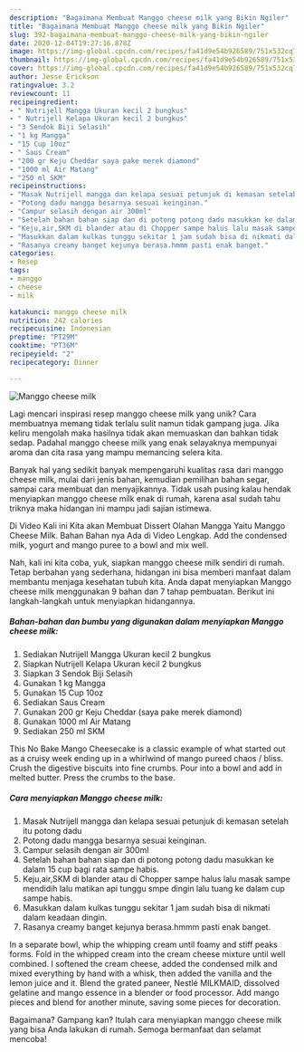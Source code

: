 ```yaml
---
description: "Bagaimana Membuat Manggo cheese milk yang Bikin Ngiler"
title: "Bagaimana Membuat Manggo cheese milk yang Bikin Ngiler"
slug: 392-bagaimana-membuat-manggo-cheese-milk-yang-bikin-ngiler
date: 2020-12-04T19:27:16.878Z
image: https://img-global.cpcdn.com/recipes/fa41d9e54b926589/751x532cq70/manggo-cheese-milk-foto-resep-utama.jpg
thumbnail: https://img-global.cpcdn.com/recipes/fa41d9e54b926589/751x532cq70/manggo-cheese-milk-foto-resep-utama.jpg
cover: https://img-global.cpcdn.com/recipes/fa41d9e54b926589/751x532cq70/manggo-cheese-milk-foto-resep-utama.jpg
author: Jesse Erickson
ratingvalue: 3.2
reviewcount: 11
recipeingredient:
- " Nutrijell Mangga Ukuran kecil 2 bungkus"
- " Nutrijell Kelapa Ukuran kecil 2 bungkus"
- "3 Sendok Biji Selasih"
- "1 kg Mangga"
- "15 Cup 10oz"
- " Saus Cream"
- "200 gr Keju Cheddar saya pake merek diamond"
- "1000 ml Air Matang"
- "250 ml SKM"
recipeinstructions:
- "Masak Nutrijell mangga dan kelapa sesuai petunjuk di kemasan setelah itu potong dadu"
- "Potong dadu mangga besarnya sesuai keinginan."
- "Campur selasih dengan air 300ml"
- "Setelah bahan bahan siap dan di potong potong dadu masukkan ke dalam 15 cup bagi rata sampe habis."
- "Keju,air,SKM di blander atau di Chopper sampe halus lalu masak sampe mendidih lalu matikan api tunggu smpe dingin lalu tuang ke dalam cup sampe habis."
- "Masukkan dalam kulkas tunggu sekitar 1 jam sudah bisa di nikmati dalam keadaan dingin."
- "Rasanya creamy banget kejunya berasa.hmmm pasti enak banget."
categories:
- Resep
tags:
- manggo
- cheese
- milk

katakunci: manggo cheese milk 
nutrition: 242 calories
recipecuisine: Indonesian
preptime: "PT29M"
cooktime: "PT36M"
recipeyield: "2"
recipecategory: Dinner

---
```



![Manggo cheese milk](https://img-global.cpcdn.com/recipes/fa41d9e54b926589/751x532cq70/manggo-cheese-milk-foto-resep-utama.jpg)

Lagi mencari inspirasi resep manggo cheese milk yang unik? Cara membuatnya memang tidak terlalu sulit namun tidak gampang juga. Jika keliru mengolah maka hasilnya tidak akan memuaskan dan bahkan tidak sedap. Padahal manggo cheese milk yang enak selayaknya mempunyai aroma dan cita rasa yang mampu memancing selera kita.

Banyak hal yang sedikit banyak mempengaruhi kualitas rasa dari manggo cheese milk, mulai dari jenis bahan, kemudian pemilihan bahan segar, sampai cara membuat dan menyajikannya. Tidak usah pusing kalau hendak menyiapkan manggo cheese milk enak di rumah, karena asal sudah tahu triknya maka hidangan ini mampu jadi sajian istimewa.

Di Video Kali ini Kita akan Membuat Dissert Olahan Mangga Yaitu Manggo Cheese Milk. Bahan Bahan nya Ada di Video Lengkap. Add the condensed milk, yogurt and mango puree to a bowl and mix well.


Nah, kali ini kita coba, yuk, siapkan manggo cheese milk sendiri di rumah. Tetap berbahan yang sederhana, hidangan ini bisa memberi manfaat dalam membantu menjaga kesehatan tubuh kita. Anda dapat menyiapkan Manggo cheese milk menggunakan 9 bahan dan 7 tahap pembuatan. Berikut ini langkah-langkah untuk menyiapkan hidangannya.

<!--inarticleads1-->

##### Bahan-bahan dan bumbu yang digunakan dalam menyiapkan Manggo cheese milk:

1. Sediakan  Nutrijell Mangga Ukuran kecil 2 bungkus
1. Siapkan  Nutrijell Kelapa Ukuran kecil 2 bungkus
1. Siapkan 3 Sendok Biji Selasih
1. Gunakan 1 kg Mangga
1. Gunakan 15 Cup 10oz
1. Sediakan  Saus Cream
1. Gunakan 200 gr Keju Cheddar (saya pake merek diamond)
1. Gunakan 1000 ml Air Matang
1. Sediakan 250 ml SKM


This No Bake Mango Cheesecake is a classic example of what started out as a cruisy week ending up in a whirlwind of mango pureed chaos / bliss. Crush the digestive biscuits into fine crumbs. Pour into a bowl and add in melted butter. Press the crumbs to the base. 

<!--inarticleads2-->

##### Cara menyiapkan Manggo cheese milk:

1. Masak Nutrijell mangga dan kelapa sesuai petunjuk di kemasan setelah itu potong dadu
1. Potong dadu mangga besarnya sesuai keinginan.
1. Campur selasih dengan air 300ml
1. Setelah bahan bahan siap dan di potong potong dadu masukkan ke dalam 15 cup bagi rata sampe habis.
1. Keju,air,SKM di blander atau di Chopper sampe halus lalu masak sampe mendidih lalu matikan api tunggu smpe dingin lalu tuang ke dalam cup sampe habis.
1. Masukkan dalam kulkas tunggu sekitar 1 jam sudah bisa di nikmati dalam keadaan dingin.
1. Rasanya creamy banget kejunya berasa.hmmm pasti enak banget.


In a separate bowl, whip the whipping cream until foamy and stiff peaks forms. Fold in the whipped cream into the cream cheese mixture until well combined. I softened the cream cheese, added the condensed milk and mixed everything by hand with a whisk, then added the vanilla and the lemon juice and it. Blend the grated paneer, Nestlé MILKMAID, dissolved gelatine and mango essence in a blender or food processor. Add mango pieces and blend for another minute, saving some pieces for decoration. 

Bagaimana? Gampang kan? Itulah cara menyiapkan manggo cheese milk yang bisa Anda lakukan di rumah. Semoga bermanfaat dan selamat mencoba!
